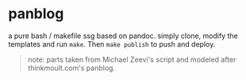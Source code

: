 # panblog

a pure bash / makefile ssg based on pandoc. simply clone, modify the templates and run ```make```. Then ```make publish``` to push and deploy.

> note: parts taken from Michael Zeevi's script and modeled after thinkmoult.com's panblog.
